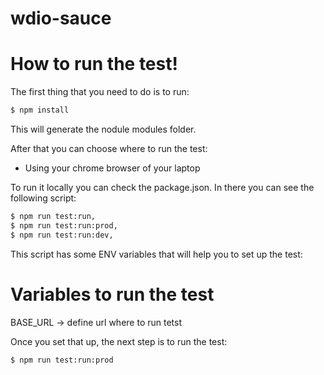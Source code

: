 # wdio-sauce

# How to run the test!

The first thing that you need to do is to run:

```sh
$ npm install
```

This will generate the nodule modules folder.

After that you can choose where to run the test:

- Using your chrome browser of your laptop

To run it locally you can check the package.json. In there you can see the following script:

```sh
$ npm run test:run,
$ npm run test:run:prod,
$ npm run test:run:dev,
```

This script has some ENV variables that will help you to set up the test:


# Variables to run the test

BASE_URL -> define url where to run tetst

Once you set that up, the next step is to run the test:

```sh
$ npm run test:run:prod
```
